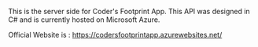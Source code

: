 This is the server side for Coder's Footprint App. This API was designed in C# and is currently hosted on Microsoft Azure.

Official Website is : https://codersfootprintapp.azurewebsites.net/
